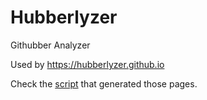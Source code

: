 # Hubberlyzer

Githubber Analyzer

Used by https://hubberlyzer.github.io

Check the [script](https://github.com/hubberlyzer/hubberlyzer.github.io/blob/master/scripts/generator.rb) that generated those pages.